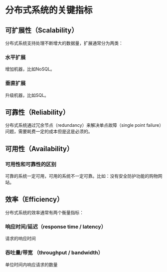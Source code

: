 # 分布式系统的关键指标

## 可扩展性（Scalability）
分布式系统支持处理不断增大的数据量，扩展通常分为两类：
### 水平扩展
增加机器，比如NoSQL。
### 垂直扩展
升级机器，比如SQL。

## 可靠性（Reliability）
分布式系统通过冗余节点（redundancy）来解决单点故障（single point failure）问题，需要耗费一定的成本但是这是必须的。

## 可用性（Availability）
### 可用性和可靠性的区别
可靠的系统一定可用，可用的系统不一定可靠。比如：没有安全防护功能的购物网站。

## 效率（Efficiency）
分布式系统的效率通常有两个衡量指标：
### 响应时间/延迟（response time / latency）
请求的响应时间
### 吞吐量/带宽 （throughput / bandwidth）
单位时间内响应请求的数量